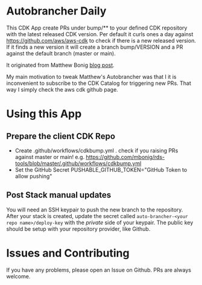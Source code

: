 # Autobrancher Daily

This CDK App create PRs under bump/\*\* to your defined CDK repository with the latest released CDK version. Per default it curls ones a day against https://github.com/aws/aws-cdk to check if there is a new released version. If it finds a new version it will create a branch bump/VERSION and a PR against the default branch (master or main).

It originated from Matthew Bonig [blog post](https://matthewbonig.com/2021/04/06/automating-construct-publishing/).

My main motivation to tweak Matthew's Autobrancher was that I it is inconvenient to subscribe to the CDK Catalog for triggering new PRs. That way I simply check the aws cdk github page.

# Using this App

## Prepare the client CDK Repo

- Create .github/workflows/cdkbump.yml . check if you raising PRs against master or main! e.g. https://github.com/mbonig/rds-tools/blob/master/.github/workflows/cdkbump.yml
- Set the GitHub Secret PUSHABLE_GITHUB_TOKEN="GitHub Token to allow pushing"

## Post Stack manual updates

You will need an SSH keypair to push the new branch to the repository. After your stack is created, update the secret
called `auto-brancher-<your repo name>/deploy-key` with the _private_ side of your keypair. The public key should be
setup with your repository provider, like Github.

# Issues and Contributing

If you have any problems, please open an Issue on Github. PRs are always welcome.
